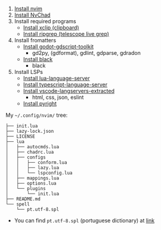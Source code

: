 1. [Install nvim](https://github.com/neovim/neovim/blob/master/INSTALL.md#linux)
2. [Install NvChad](https://nvchad.com/docs/quickstart/install)
3. Install required programs
    - [Install xclip (clipboard)](https://github.com/astrand/xclip) 
    - [Install ripgrep (telescope live grep)](https://github.com/BurntSushi/ripgrep)
4. Install fromatters
    - [Install godot-gdscript-toolkit](https://github.com/Scony/godot-gdscript-toolkit)
        - gd2py, (gdformat), gdlint, gdparse, gdradon
    - [Install black](https://github.com/psf/black)
        - black
5. Install LSPs
    - [Install lua-language-server](https://github.com/LuaLS/lua-language-server)
    - [Install 
typescript-language-server
](https://github.com/typescript-language-server/typescript-language-server)
    - [Install 
vscode-langservers-extracted
](https://github.com/hrsh7th/vscode-langservers-extracted)
        - html, css, json, eslint
    - [Install pyright](https://github.com/microsoft/pyright)


My `~/.config/nvim/` tree:
```plain
├── init.lua
├── lazy-lock.json
├── LICENSE
├── lua
│   ├── autocmds.lua
│   ├── chadrc.lua
│   ├── configs
│   │   ├── conform.lua
│   │   ├── lazy.lua
│   │   └── lspconfig.lua
│   ├── mappings.lua
│   ├── options.lua
│   └── plugins
│       └── init.lua
├── README.md
└── spell
    └── pt.utf-8.spl
```

- You can find `pt.utf-8.spl` (portuguese dictionary) at [link](https://github.com/vim/vim/files/657554/pt.utf-8.spl.zip)
